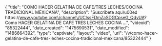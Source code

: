 {
    "title": "COMO HACER GELATINA DE CAFE\/TRES LECHES\/COCINA TRADICIONAL MEXICANA",
    "description": "Suscribete aqu\u00ed https:\/\/www.youtube.com\/channel\/UCIssFDmZaSDGCpseG_QdvUA? Como HACER GELATINA DE CAFE TRES LECHES COCINA ...",
    "videoid": "85322444",
    "date_created": "1475690531",
    "date_modified": "1486664392",
    "type": "captivate",
    "layout": "video",
    "url": "\/v\/como-hacer-gelatina-de-cafe-tres-leches-cocina-tradicional-mexicana\/85322444"
}